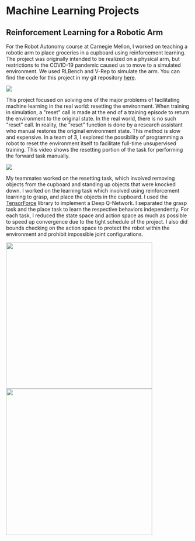 # Machine Learning Projects

## Reinforcement Learning for a Robotic Arm

For the Robot Autonomy course at Carnegie Mellon, I worked on teaching a robotic arm to place groceries in a cupboard using reinforcement learning. The project was originally intended to be realized on a physical arm, but restrictions to the COVID-19 pandemic caused us to move to a simulated environment. We used RLBench and V-Rep to simulate the arm. You can find the code for this project in my git repository [here](https://github.com/eichmeierbr/robo_autonomy_project).

<img align=center src="images/grocery_rl/grocery_soup.gif" />

This project focused on solving one of the major problems of facilitating machine learning in the real world: resetting the environment. When training in simulation, a "reset" call is made at the end of a training episode to return the environment to the original state. In the real world, there is no such "reset" call. In reality, the "reset" function is done by a research assistant who manual restores the original environment state. This method is slow and expensive. In a team of 3, I explored the possibility of programming a robot to reset the environment itself to facilitate full-time unsupervised training. This video shows the resetting portion of the task for performing the forward task manually.

<img align=center src="images/grocery_rl/grocery_resetting.gif" />

My teammates worked on the resetting task, which involved removing objects from the cupboard and standing up objects that were knocked down. I worked on the learning task which involved using reinforcement learning to grasp, and place the objects in the cupboard. I used the [TensorForce](https://tensorforce.readthedocs.io/en/latest/) library to implement a Deep Q-Network. I separated the grasp task and the place task to learn the respective behaviors independently. For each task, I reduced the state space and action space as much as possible to speed up convergence due to the tight schedule of the project. I also did bounds checking on the action space to protect the robot within the environment and prohibit impossible joint configurations.

<p float="center">
  <img src="images/grocery_rl/grocery_mustard.gif" width="400" />
  <img src="images/grocery_rl/grocery_tuna.gif" width="400" />
</p>

